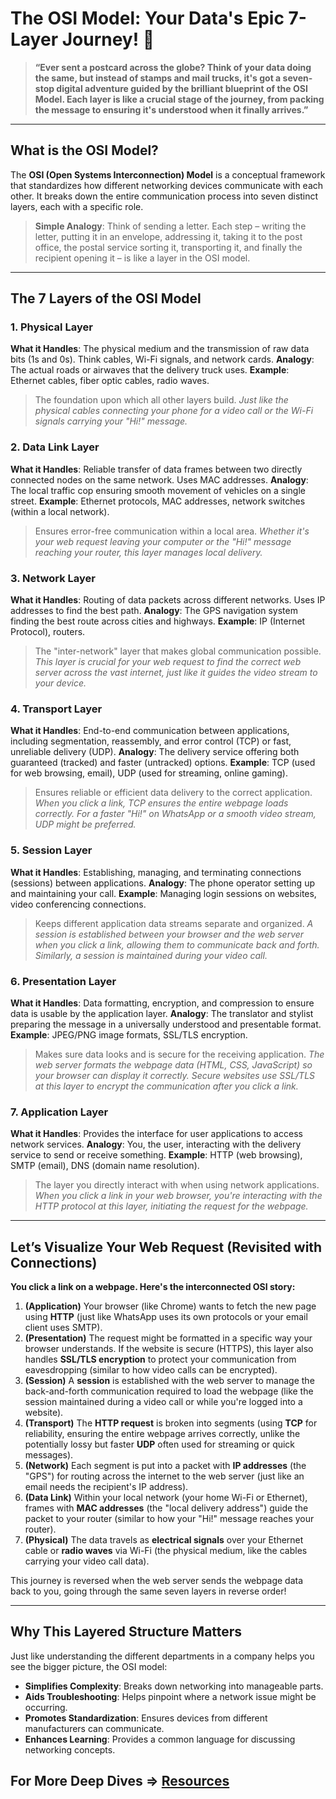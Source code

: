# The OSI Model: Your Data's Epic 7-Layer Journey! 🚀

> **“Ever sent a postcard across the globe? Think of your data doing the same, but instead of stamps and mail trucks, it's got a seven-stop digital adventure guided by the brilliant blueprint of the OSI Model. Each layer is like a crucial stage of the journey, from packing the message to ensuring it's understood when it finally arrives.”**

---

## What is the OSI Model?

The **OSI (Open Systems Interconnection) Model** is a conceptual framework that standardizes how different networking devices communicate with each other. It breaks down the entire communication process into seven distinct layers, each with a specific role.

> **Simple Analogy**: Think of sending a letter. Each step – writing the letter, putting it in an envelope, addressing it, taking it to the post office, the postal service sorting it, transporting it, and finally the recipient opening it – is like a layer in the OSI model.

---

## The 7 Layers of the OSI Model

### 1. Physical Layer

**What it Handles**: The physical medium and the transmission of raw data bits (1s and 0s). Think cables, Wi-Fi signals, and network cards.
**Analogy**: The actual roads or airwaves that the delivery truck uses.
**Example**: Ethernet cables, fiber optic cables, radio waves.

> The foundation upon which all other layers build. *Just like the physical cables connecting your phone for a video call or the Wi-Fi signals carrying your "Hi!" message.*

### 2. Data Link Layer

**What it Handles**: Reliable transfer of data frames between two directly connected nodes on the same network. Uses MAC addresses.
**Analogy**: The local traffic cop ensuring smooth movement of vehicles on a single street.
**Example**: Ethernet protocols, MAC addresses, network switches (within a local network).

> Ensures error-free communication within a local area. *Whether it's your web request leaving your computer or the "Hi!" message reaching your router, this layer manages local delivery.*

### 3. Network Layer

**What it Handles**: Routing of data packets across different networks. Uses IP addresses to find the best path.
**Analogy**: The GPS navigation system finding the best route across cities and highways.
**Example**: IP (Internet Protocol), routers.

> The "inter-network" layer that makes global communication possible. *This layer is crucial for your web request to find the correct web server across the vast internet, just like it guides the video stream to your device.*

### 4. Transport Layer

**What it Handles**: End-to-end communication between applications, including segmentation, reassembly, and error control (TCP) or fast, unreliable delivery (UDP).
**Analogy**: The delivery service offering both guaranteed (tracked) and faster (untracked) options.
**Example**: TCP (used for web browsing, email), UDP (used for streaming, online gaming).

> Ensures reliable or efficient data delivery to the correct application. *When you click a link, TCP ensures the entire webpage loads correctly. For a faster "Hi!" on WhatsApp or a smooth video stream, UDP might be preferred.*

### 5. Session Layer

**What it Handles**: Establishing, managing, and terminating connections (sessions) between applications.
**Analogy**: The phone operator setting up and maintaining your call.
**Example**: Managing login sessions on websites, video conferencing connections.

> Keeps different application data streams separate and organized. *A session is established between your browser and the web server when you click a link, allowing them to communicate back and forth. Similarly, a session is maintained during your video call.*

### 6. Presentation Layer

**What it Handles**: Data formatting, encryption, and compression to ensure data is usable by the application layer.
**Analogy**: The translator and stylist preparing the message in a universally understood and presentable format.
**Example**: JPEG/PNG image formats, SSL/TLS encryption.

> Makes sure data looks and is secure for the receiving application. *The web server formats the webpage data (HTML, CSS, JavaScript) so your browser can display it correctly. Secure websites use SSL/TLS at this layer to encrypt the communication after you click a link.*

### 7. Application Layer

**What it Handles**: Provides the interface for user applications to access network services.
**Analogy**: You, the user, interacting with the delivery service to send or receive something.
**Example**: HTTP (web browsing), SMTP (email), DNS (domain name resolution).

> The layer you directly interact with when using network applications. *When you click a link in your web browser, you're interacting with the HTTP protocol at this layer, initiating the request for the webpage.*

---

## Let’s Visualize Your Web Request (Revisited with Connections)

**You click a link on a webpage. Here's the interconnected OSI story:**

1.  **(Application)** Your browser (like Chrome) wants to fetch the new page using **HTTP** (just like WhatsApp uses its own protocols or your email client uses SMTP).
2.  **(Presentation)** The request might be formatted in a specific way your browser understands. If the website is secure (HTTPS), this layer also handles **SSL/TLS encryption** to protect your communication from eavesdropping (similar to how video calls can be encrypted).
3.  **(Session)** A **session** is established with the web server to manage the back-and-forth communication required to load the webpage (like the session maintained during a video call or while you're logged into a website).
4.  **(Transport)** The **HTTP request** is broken into segments (using **TCP** for reliability, ensuring the entire webpage arrives correctly, unlike the potentially lossy but faster **UDP** often used for streaming or quick messages).
5.  **(Network)** Each segment is put into a packet with **IP addresses** (the "GPS") for routing across the internet to the web server (just like an email needs the recipient's IP address).
6.  **(Data Link)** Within your local network (your home Wi-Fi or Ethernet), frames with **MAC addresses** (the "local delivery address") guide the packet to your router (similar to how your "Hi!" message reaches your router).
7.  **(Physical)** The data travels as **electrical signals** over your Ethernet cable or **radio waves** via Wi-Fi (the physical medium, like the cables carrying your video call data).

This journey is reversed when the web server sends the webpage data back to you, going through the same seven layers in reverse order!

---

## Why This Layered Structure Matters

Just like understanding the different departments in a company helps you see the bigger picture, the OSI model:

* **Simplifies Complexity**: Breaks down networking into manageable parts.
* **Aids Troubleshooting**: Helps pinpoint where a network issue might be occurring.
* **Promotes Standardization**: Ensures devices from different manufacturers can communicate.
* **Enhances Learning**: Provides a common language for discussing networking concepts.

## For More Deep Dives => [Resources](/Resources/)
